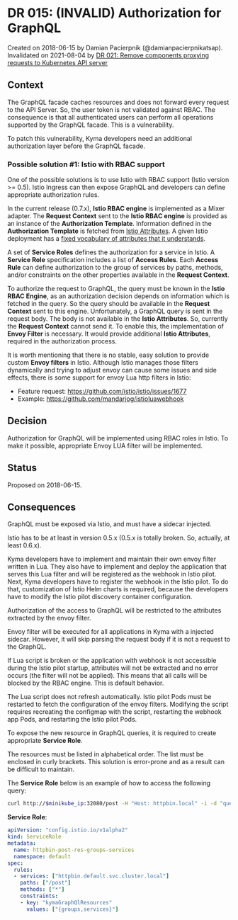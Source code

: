 # DR 015: (INVALID) Authorization for GraphQL

Created on 2018-06-15 by Damian Pacierpnik (@damianpacierpnikatsap).
Invalidated on 2021-08-04 by [DR 021: Remove components proxying requests to Kubernetes API server](dr-021-Remove-k8s-api-server-proxies.md)

## Context

The GraphQL facade caches resources and does not forward every request to the API Server. So, the user token is not validated against RBAC.
The consequence is that all authenticated users can perform all operations supported by the GraphQL facade.
This is a vulnerability.

To patch this vulnerability, Kyma developers need an additional authorization layer before the GraphQL facade.

### Possible solution #1: Istio with RBAC support

One of the possible solutions is to use Istio with RBAC support (Istio version >= 0.5).
Istio Ingress can then expose GraphQL and developers can define appropriate authorization rules.

In the current release (0.7.x), **Istio RBAC engine** is implemented as a Mixer adapter.
The **Request Context** sent to the **Istio RBAC engine** is provided as an instance of the **Authorization Template**.
Information defined in the **Authorization Template** is fetched from [Istio Attributes](https://istio.io/docs/concepts/policy-and-control/attributes.html).
A given Istio deployment has a [fixed vocabulary of attributes that it understands](https://istio.io/docs/reference/config/mixer/attribute-vocabulary.html).

A set of **Service Roles** defines the authorization for a service in Istio.
A **Service Role** specification includes a list of **Access Rules**.
Each **Access Rule** can define authorization to the group of services by paths, methods, and/or constraints
on the other properties available in the **Request Context**.

To authorize the request to GraphQL, the query must be known in the **Istio RBAC Engine**, as an authorization decision depends on
information which is fetched in the query. So the query should be available in the **Request Context** sent to this engine.
Unfortunately, a GraphQL query is sent in the request body. The body is not available in the **Istio Attributes**.
So, currently the **Request Context** cannot send it. To enable this, the implementation of **Envoy Filter** is necessary.
It would provide additional **Istio Attributes**, required in the authorization process.

It is worth mentioning that there is no stable, easy solution to provide custom **Envoy filters** in Istio.
Although Istio manages those filters dynamically and trying to adjust envoy can cause some issues and side effects,
there is some support for envoy Lua http filters in Istio:
- Feature request: https://github.com/istio/istio/issues/1677
- Example: https://github.com/mandarjog/istioluawebhook

## Decision

Authorization for GraphQL will be implemented using RBAC roles in Istio. To make it possible, appropriate Envoy LUA filter
will be implemented.

## Status

Proposed on 2018-06-15.

## Consequences

GraphQL must be exposed via Istio, and must have a sidecar injected.

Istio has to be at least in version 0.5.x (0.5.x is totally broken. So, actually, at least 0.6.x).

Kyma developers have to implement and maintain their own envoy filter written in Lua.
They also have to implement and deploy the application that serves this Lua filter and will be registered as the webhook in Istio pilot.
Next, Kyma developers have to register the webhook in the Istio pilot. To do that, customization of Istio Helm charts is required,
because the developers have to modify the Istio pilot discovery container configuration.

Authorization of the access to GraphQL will be restricted to the attributes extracted by the envoy filter.

Envoy filter will be executed for all applications in Kyma with a injected sidecar. However, it will skip parsing the request
body if it is not a request to the GraphQL.

If Lua script is broken or the application with webhook is not accessible during the Istio pilot startup,
attributes will not be extracted and no error occurs (the filter will not be applied).
This means that all calls will be blocked by the RBAC engine. This is default behavior.

The Lua script does not refresh automatically. Istio pilot Pods must be restarted to fetch the configuration of the envoy filters.
Modifying the script requires recreating the configmap with the script, restarting the webhook app Pods, and restarting the Istio pilot Pods.

To expose the new resource in GraphQL queries, it is required to create appropriate **Service Role**.

The resources must be listed in alphabetical order. The list must be enclosed in curly brackets.
This solution is error-prone and as a result can be difficult to maintain.

The **Service Role** below is an example of how to access the following query:

```bash
curl http://$minikube_ip:32080/post -H "Host: httpbin.local" -i -d "query somequery { groups { name } services { id } }"        
```

**Service Role**:

```yaml
apiVersion: "config.istio.io/v1alpha2"
kind: ServiceRole
metadata:
  name: httpbin-post-res-groups-services
  namespace: default
spec:
  rules:
  - services: ["httpbin.default.svc.cluster.local"]
    paths: ["/post"]
    methods: ["*"]
    constraints:
    - key: "kymaGraphQlResources"
      values: ["{groups,services}"]
```
